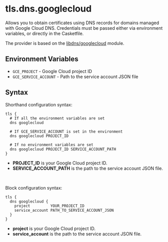 # tls.dns.googlecloud

<script setup>
import NewInCasket from "./components/NewInCasket.vue";
</script>

Allows you to obtain certificates using DNS records for domains managed with Google Cloud DNS. Credentials must be
passed either via environment variables, or directly in the Casketfile.

The provider is based on the [libdns/googlecloud](https://github.com/libdns/googlecloud) module.

## Environment Variables

- `GCE_PROJECT` - Google Cloud project ID
- `GCE_SERVICE_ACCOUNT` - Path to the service account JSON file

## Syntax

Shorthand configuration syntax:

``` casketfile
tls {
  # If all the environment variables are set
  dns googlecloud

  # If GCE_SERVICE_ACCOUNT is set in the environment
  dns googlecloud PROJECT_ID
  
  # If no environment variables are set
  dns googlecloud PROJECT_ID SERVICE_ACCOUNT_PATH
}
```

- **PROJECT_ID** is your Google Cloud project ID.
- **SERVICE_ACCOUNT_PATH** is the path to the service account JSON file.

<br />

<NewInCasket version="v1.4.0" /> Block configuration syntax:

``` casketfile
tls {
  dns googlecloud {
    project         YOUR_PROJECT_ID
    service_account PATH_TO_SERVICE_ACCOUNT_JSON
  }
}
```

- **project** is your Google Cloud project ID.
- **service_account** is the path to the service account JSON file.
 
